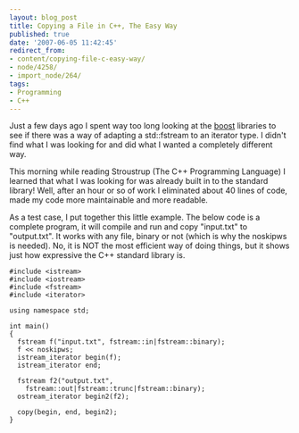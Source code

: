 ```yaml
---
layout: blog_post
title: Copying a File in C++, The Easy Way
published: true
date: '2007-06-05 11:42:45'
redirect_from:
- content/copying-file-c-easy-way/
- node/4258/
- import_node/264/
tags:
- Programming
- C++
---
```


Just a few days ago I spent way too long looking at the [boost](http://www.boost.org) libraries to see if there was a way of adapting a std::fstream to an iterator type. I didn't find what I was looking for and did what I wanted a completely different way. 

This morning while reading Stroustrup (The C++ Programming Language) I learned that what I was looking for was already built in to the standard library! Well, after an hour or so of work I eliminated about 40 lines of code, made my code more maintainable and more readable. 

As a test case, I put together this little example. The below code is a complete program, it will compile and run and copy "input.txt" to "output.txt". It works with any file, binary or not (which is why the noskipws is needed). No, it is NOT the most efficient way of doing things, but it shows just how expressive the C++ standard library is.

    #include <istream>
    #include <iostream>
    #include <fstream>
    #include <iterator>

    using namespace std;

    int main()
    {
      fstream f("input.txt", fstream::in|fstream::binary);
      f << noskipws;
      istream_iterator begin(f);
      istream_iterator end;

      fstream f2("output.txt",
        fstream::out|fstream::trunc|fstream::binary);
      ostream_iterator begin2(f2);

      copy(begin, end, begin2);
    }
